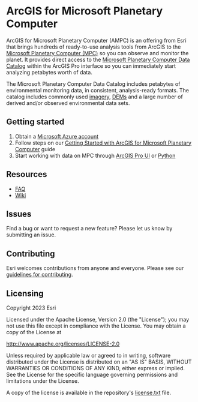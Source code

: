 # ArcGIS for Microsoft Planetary Computer

ArcGIS for Microsoft Planetary Computer (AMPC) is an offering from Esri that brings hundreds of ready-to-use analysis tools from ArcGIS to the [Microsoft Planetary Computer (MPC)](https://planetarycomputer.microsoft.com/) so you can observe and monitor the planet.
It provides direct access to the [Microsoft Planetary Computer Data Catalog](https://planetarycomputer.microsoft.com/catalog) within the ArcGIS Pro interface so you can immediately start analyzing petabytes worth of data.

The Microsoft Planetary Computer Data Catalog includes petabytes of environmental monitoring data, in consistent, analysis-ready formats. The catalog includes commonly used [imagery](https://planetarycomputer.microsoft.com/catalog#Imagery), [DEMs](https://planetarycomputer.microsoft.com/catalog#DEMs) and a large number of derived and/or observed environmental data sets.

## Getting started

1. Obtain a [Microsoft Azure account](https://azure.microsoft.com/en-in/get-started/welcome-to-azure)
2. Follow steps on our [Getting Started with ArcGIS for Microsoft Planetary Computer](https://doc.arcgis.com/en/microsoft-planetary-computer/latest/get-started/configure-arcgis-for-microsoft-planetary-computer.htm) guide
3. Start working with data on MPC through [ArcGIS Pro UI](https://github.com/ArcGIS/arcgis-for-mpc/wiki/Accessing-data-on-Microsoft-Planetary-Computer-through-STAC-UX-in-Pro) or [Python](https://github.com/ArcGIS/arcgis-for-mpc/wiki/Accessing-data-on-Microsoft-Planetary-Computer-through-STAC-API-in-arcpy)

## Resources

* [FAQ](https://doc.arcgis.com/en/microsoft-planetary-computer/latest/get-started/faq-arcgis-microsoft-planetary-computer.htm)
* [Wiki](https://github.com/ArcGIS/arcgis-for-mpc/wiki)

## Issues

Find a bug or want to request a new feature?  Please let us know by submitting an issue.

## Contributing

Esri welcomes contributions from anyone and everyone. Please see our [guidelines for contributing](https://github.com/esri/contributing).

## Licensing
Copyright 2023 Esri

Licensed under the Apache License, Version 2.0 (the "License");
you may not use this file except in compliance with the License.
You may obtain a copy of the License at

   http://www.apache.org/licenses/LICENSE-2.0

Unless required by applicable law or agreed to in writing, software
distributed under the License is distributed on an "AS IS" BASIS,
WITHOUT WARRANTIES OR CONDITIONS OF ANY KIND, either express or implied.
See the License for the specific language governing permissions and
limitations under the License.

A copy of the license is available in the repository's [license.txt]( https://raw.githubusercontent.com/ArcGIS/arcgis-for-mpc/main/License.md) file.
